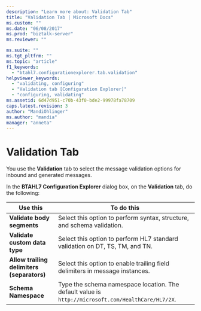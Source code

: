 ```yaml
---
description: "Learn more about: Validation Tab"
title: "Validation Tab | Microsoft Docs"
ms.custom: ""
ms.date: "06/08/2017"
ms.prod: "biztalk-server"
ms.reviewer: ""

ms.suite: ""
ms.tgt_pltfrm: ""
ms.topic: "article"
f1_keywords: 
  - "btahl7.configurationexplorer.tab.validation"
helpviewer_keywords: 
  - "validating, configuring"
  - "Validation tab [Configuration Explorer]"
  - "configuring, validating"
ms.assetid: 6d47d951-c70b-43f0-bde2-99978fa78709
caps.latest.revision: 3
author: "MandiOhlinger"
ms.author: "mandia"
manager: "anneta"
---
```

# Validation Tab
You use the **Validation** tab to select the message validation options for inbound and generated messages.  

 In the **BTAHL7 Configuration Explorer** dialog box, on the **Validation** tab, do the following:  


|                  Use this                  |                                            To do this                                            |
|--------------------------------------------|--------------------------------------------------------------------------------------------------|
|         **Validate body segments**         |             Select this option to perform syntax, structure, and schema validation.              |
|       **Validate custom data type**        |           Select this option to perform HL7 standard validation on DT, TS, TM, and TN.           |
| **Allow trailing delimiters (separators)** |           Select this option to enable trailing field delimiters in message instances.           |
|            **Schema Namespace**            | Type the schema namespace location. The default value is `http://microsoft.com/HealthCare/HL7/2X`. |
